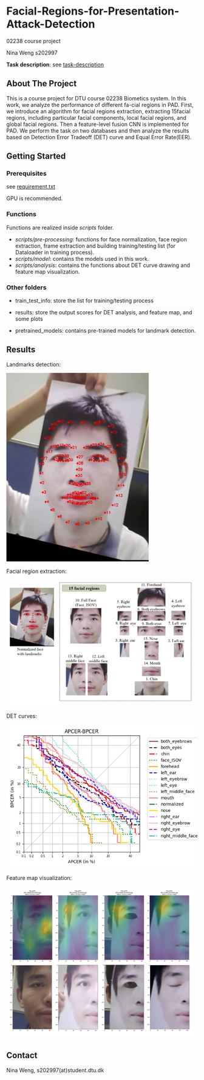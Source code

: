 

# Facial-Regions-for-Presentation-Attack-Detection

02238 course project

Nina Weng s202997

**Task description**: see [task-description](./RPA-task-description.pdf)



## About The Project

This is a course project for DTU course 02238 Biometics system. In this work, we analyze the performance of different fa-cial regions in PAD. First, we introduce an algorithm for facial regions extraction, extracting 15facial regions, including particular facial components, local facial regions, and global facial regions. Then a feature-level fusion CNN is implemented for PAD. We perform the task on two databases and then analyze the results based on Detection Error Tradeoff (DET) curve and Equal Error Rate(EER). 



## Getting Started

### Prerequisites

see [requirement.txt](./requirements.txt)

GPU is recommended.

### Functions

Functions are realized inside *scripts* folder. 

* *scripts/pre-processing*: functions for face normalization, face region extraction, frame extraction and building training/testing list (for Dataloader in training process).
* *scripts/model*: contains the models used in this work.
* *scripts/analysis*: contains the functions about DET curve drawing and feature map visualization.

### Other folders

* train_test_info: store the list for training/testing process 

* results: store the output scores for DET analysis, and feature map, and some plots

* pretrained_models: contains pre-trained models for landmark detection.

  

## Results

Landmarks detection:

![](./results/plots/landmarks.png)

Facial region extraction:

![](./results/plots/facial_region.png)

DET curves:

![DET curve](./results/plots/face_regions_det_numf5.png)

Feature map visualization:

![](./results/plots/vis_feature_map.png)





## Contact

Nina Weng, s202997(at)student.dtu.dk
